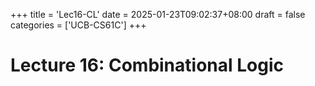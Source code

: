 +++
title = 'Lec16-CL'
date = 2025-01-23T09:02:37+08:00
draft = false
categories = ['UCB-CS61C']
+++
# Lecture 16: Combinational Logic




